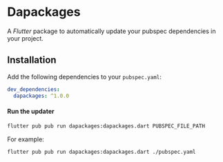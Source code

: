 # Dapackages

A *Flutter* package to automatically update your pubspec dependencies in your project.

## Installation

Add the following dependencies to your `pubspec.yaml`:

```yaml
dev_dependencies:
  dapackages: ^1.0.0
```

#### Run the updater

```bash
flutter pub pub run dapackages:dapackages.dart PUBSPEC_FILE_PATH
```

For example:

```bash
flutter pub pub run dapackages:dapackages.dart ./pubspec.yaml
```